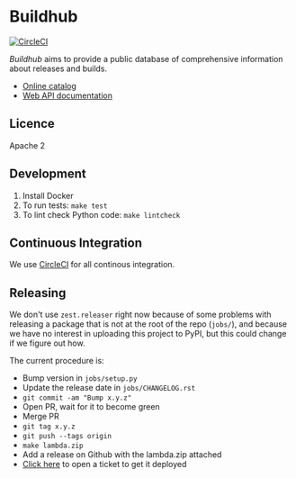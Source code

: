 # Buildhub

[![CircleCI](https://circleci.com/gh/mozilla-services/buildhub.svg?style=svg)](https://circleci.com/gh/mozilla-services/buildhub)


_Buildhub_ aims to provide a public database of comprehensive information about releases and builds.

* [Online catalog](https://mozilla-services.github.io/buildhub/)
* [Web API documentation](https://buildhub.readthedocs.io)

## Licence

Apache 2

## Development

1. Install Docker
2. To run tests: `make test`
3. To lint check Python code: `make lintcheck`

## Continuous Integration

We use [CircleCI](https://circleci.com/gh/mozilla-services/buildhub)
for all continous integration.

## Releasing

We don't use `zest.releaser` right now because of some problems with
releasing a package that is not at the root of the repo (`jobs/`), and
because we have no interest in uploading this project to PyPI, but
this could change if we figure out how.

The current procedure is:

* Bump version in `jobs/setup.py`
* Update the release date in `jobs/CHANGELOG.rst`
* `git commit -am "Bump x.y.z"`
* Open PR, wait for it to become green
* Merge PR
* `git tag x.y.z`
* `git push --tags origin`
* `make lambda.zip`
* Add a release on Github with the lambda.zip attached
* [Click here][bugzilla-link] to open a ticket to get it deployed

[bugzilla-link]: https://bugzilla.mozilla.org/enter_bug.cgi?comment=Could%20you%20please%20update%20the%20lambda%20function%20for%20Buildhub%20with%20the%20following%20one%3F%0D%0A%0D%0A%5BInsert%20a%20short%20description%20of%20the%20changes%20here.%5D%0D%0A%0D%0Ahttps%3A%2F%2Fgithub.com%2Fmozilla-services%2Fbuildhub%2Freleases%2Ftag%2FX.Y.Z%0D%0A%0D%0Ahttps%3A%2F%2Fgithub.com%2Fmozilla-services%2Fbuildhub%2Freleases%2Fdownload%2FX.Y.Z%2Fbuildhub-lambda-X.Y.Z.zip%0D%0A%0D%0AThanks%21&component=Operations%3A%20Storage&product=Cloud%20Services&qa_contact=chartjes%40mozilla.com&short_desc=Please%20deploy%20buildhub%20lambda%20function%20X.Y.Z
